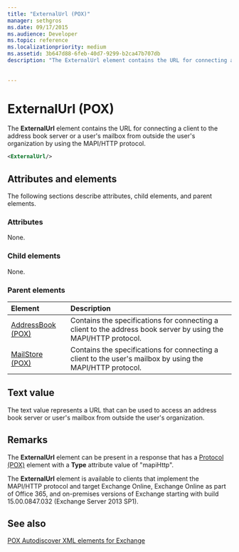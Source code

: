 ```yaml
---
title: "ExternalUrl (POX)"
manager: sethgros
ms.date: 09/17/2015
ms.audience: Developer
ms.topic: reference
ms.localizationpriority: medium
ms.assetid: 3b647d88-6feb-40d7-9299-b2ca47b707db
description: "The ExternalUrl element contains the URL for connecting a client to the address book server or a user's mailbox from outside the user's organization by using the MAPI/HTTP protocol."
 
 
---
```


# ExternalUrl (POX)

The **ExternalUrl** element contains the URL for connecting a client to the address book server or a user's mailbox from outside the user's organization by using the MAPI/HTTP protocol. 
  
```XML
<ExternalUrl/>
```

## Attributes and elements

The following sections describe attributes, child elements, and parent elements.
  
### Attributes

None.
  
### Child elements

None.
  
### Parent elements

|**Element**|**Description**|
|:-----|:-----|
|[AddressBook (POX)](addressbook-pox.md) <br/> |Contains the specifications for connecting a client to the address book server by using the MAPI/HTTP protocol.  <br/> |
|[MailStore (POX)](mailstore-pox.md) <br/> |Contains the specifications for connecting a client to the user's mailbox by using the MAPI/HTTP protocol.  <br/> |
   
## Text value

The text value represents a URL that can be used to access an address book server or user's mailbox from outside the user's organization.
  
## Remarks

The **ExternalUrl** element can be present in a response that has a [Protocol (POX)](protocol-pox.md) element with a **Type** attribute value of "mapiHttp". 
  
The **ExternalUrl** element is available to clients that implement the MAPI/HTTP protocol and target Exchange Online, Exchange Online as part of Office 365, and on-premises versions of Exchange starting with build 15.00.0847.032 (Exchange Server 2013 SP1). 
  
## See also



[POX Autodiscover XML elements for Exchange](pox-autodiscover-xml-elements-for-exchange.md)

